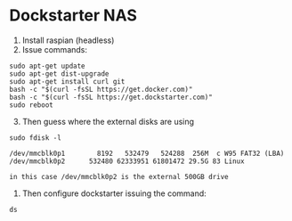 # Dockstarter NAS

1. Install raspian (headless)
2. Issue commands:

```
sudo apt-get update
sudo apt-get dist-upgrade
sudo apt-get install curl git
bash -c "$(curl -fsSL https://get.docker.com)"
bash -c "$(curl -fsSL https://get.dockstarter.com)"
sudo reboot

```
3. Then guess where the external disks are using
```
sudo fdisk -l

/dev/mmcblk0p1        8192   532479   524288  256M  c W95 FAT32 (LBA)
/dev/mmcblk0p2      532480 62333951 61801472 29.5G 83 Linux

```
    in this case /dev/mmcblk0p2 is the external 500GB drive




1.  Then configure dockstarter issuing the command:
```
ds

```
